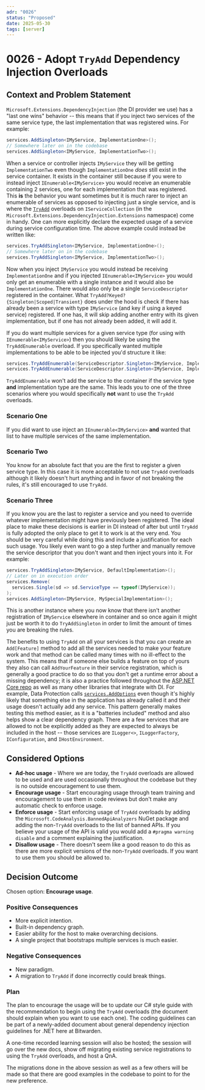 ```yaml
---
adr: "0026"
status: "Proposed"
date: 2025-05-30
tags: [server]
---
```


# 0026 - Adopt `TryAdd` Dependency Injection Overloads

<AdrTable frontMatter={frontMatter}></AdrTable>

## Context and Problem Statement

`Microsoft.Extensions.DependencyInjection` (the DI provider we use) has a "last one wins" behavior
-- this means that if you inject two services of the same service type, the last implementation that
was registered wins. For example:

```csharp
services.AddSingleton<IMyService, ImplementationOne>();
// Somewhere later on in the codebase
services.AddSingleton<IMyService, ImplementationTwo>();
```

When a service or controller injects `IMyService` they will be getting `ImplementationTwo` even
though `ImplementationOne` _does_ still exist in the service container. It exists in the container
still because if you were to instead inject `IEnumerable<IMyService>` you would receive an
enumerable containing 2 services, one for each implementation that was registered. This **is** the
behavior you want sometimes but it is much rarer to inject an enumerable of services as opposed to
injecting just a single service, and is where the [`TryAdd`][try-add-definitions] overloads on
`IServiceCollection` (in the `Microsoft.Extensions.DependencyInjection.Extensions` namespace) come
in handy. One can more explicitly declare the expected usage of a service during service
configuration time. The above example could instead be written like:

```csharp
services.TryAddSingleton<IMyService, ImplementationOne>();
// Somewhere later on in the codebase
services.TryAddSingleton<IMyService, ImplementationTwo>();
```

Now when you inject `IMyService` you would instead be receiving `ImplementationOne` and if you
injected `IEnumerable<IMyService>` you would only get an enumerable with a single instance and it
would also be `ImplementationOne`. There would also only be a single `ServiceDescriptor` registered
in the container. What `TryAdd?Keyed?{Singleton|Scoped|Transient}` does under the hood is check if
there has already been a service with type `IMyService` (and key if using a keyed service)
registered. If one has, it will skip adding another entry with its given implementation, but if one
has not already been added, it will add it.

If you do want multiple services for a given service type (for using with `IEnumerable<IMyService>`)
then you should likely be using the `TryAddEnumerable` overload. If you specifically wanted multiple
implementations to be able to be injected you'd structure it like:

```csharp
services.TryAddEnumerable(ServiceDescriptor.Singleton<IMyService, ImplementationOne>());
services.TryAddEnumerable(ServiceDescriptor.Singleton<IMyService, ImplementationTwo>());
```

`TryAddEnumerable` won't add the service to the container if the service type **and** implementation
type are the same. This leads you to one of the three scenarios where you would specifically **not**
want to use the `TryAdd` overloads.

### Scenario One

If you did want to use inject an `IEnumerable<IMyService>` **and** wanted that list to have multiple
services of the same implementation.

### Scenario Two

You know for an absolute fact that you are the first to register a given service type. In this case
it is more acceptable to not use `TryAdd` overloads although it likely doesn't hurt anything and in
favor of not breaking the rules, it's still encouraged to use `TryAdd`.

### Scenario Three

If you know you are the last to register a service and you need to override whatever implementation
might have previously been registered. The ideal place to make these decisions is earlier in DI
instead of after but until `TryAdd` is fully adopted the only place to get it to work is at the very
end. You should be very careful while doing this and include a justification for each such usage.
You likely even want to go a step further and manually remove the service descriptor that you don't
want and then inject yours into it. For example:

```csharp
services.TryAddSingleton<IMyService, DefaultImplementation>();
// Later on in execution order
services.Remove(
  services.Single(sd => sd.ServiceType == typeof(IMyService));
);
services.AddSingleton<IMyService, MySpecialImplementation>();
```

This is another instance where you now know that there isn't another registration of `IMyService`
elsewhere in container and so once again it might just be worth it to do `TryAddSingleton` in order
to limit the amount of times you are breaking the rules.

The benefits to using `TryAdd` on all your services is that you can create an `Add[Feature]` method
to add all the services needed to make your feature work and that method can be called many times
with no ill-effect to the system. This means that if someone else builds a feature on top of yours
they also can call `AddYourFeature` in their service registration, which is generally a good
practice to do so that you don't get a runtime error about a missing dependency; it is also a
practice followed throughout the [ASP.NET Core repo][aspnetcore-repo] as well as many other
libraries that integrate with DI. For example, Data Protection calls
[`services.AddOptions`][add-options-example] even though it's highly likely that something else in
the application has already called it and their usage doesn't actually add any service. This pattern
generally makes testing this method easier, as it is a "batteries included" method and also helps
show a clear dependency graph. There are a few services that are allowed to not be explicitly added
as they are expected to always be included in the host -- those services are `ILogger<>`,
`ILoggerFactory`, `IConfiguration`, and `IHostEnvironment`.

## Considered Options

- **Ad-hoc usage** - Where we are today, the `TryAdd` overloads are allowed to be used and are used
  occasionally throughout the codebase but they is no outside encouragement to use them.
- **Encourage usage** - Start encouraging usage through team training and encouragement to use them
  in code reviews but don't make any automatic check to enforce usage.
- **Enforce usage** - Start enforcing usage of `TryAdd` overloads by adding the
  `Microsoft.CodeAnalysis.BannedApiAnalyzers` NuGet package and adding the non-`TryAdd` overloads to
  the list of banned APIs. If you believe your usage of the API is valid you would add a
  `#pragma warning disable` and a comment explaining the justification.
- **Disallow usage** - There doesn't seem like a good reason to do this as there are more explicit
  versions of the non-`TryAdd` overloads. If you want to use them you should be allowed to.

## Decision Outcome

Chosen option: **Encourage usage**.

### Positive Consequences

- More explicit intention.
- Built-in dependency graph.
- Easier ability for the host to make overarching decisions.
- A single project that bootstraps multiple services is much easier.

### Negative Consequences

- New paradigm.
- A migration to `TryAdd` if done incorrectly could break things.

### Plan

The plan to encourage the usage will be to update our C# style guide with the recommendation to
begin using the `TryAdd` overloads (the document should explain when you want to use each one). The
coding guidelines can be part of a newly-added document about general dependency injection
guidelines for .NET here at Bitwarden.

A one-time recorded learning session will also be hosted; the session will go over the new docs,
show off migrating existing service registrations to using the `TryAdd` overloads, and host a QnA.

The migrations done in the above session as well as a few others will be made so that there are good
examples in the codebase to point to for the new preference.

[try-add-definitions]:
  https://learn.microsoft.com/en-us/dotnet/api/microsoft.extensions.dependencyinjection.extensions.servicecollectiondescriptorextensions?view=net-9.0-pp
[aspnetcore-repo]: https://github.com/dotnet/aspnetcore
[add-options-example]:
  https://github.com/dotnet/aspnetcore/blob/b7606293a7146cfeb5b060340521355a0780d2d8/src/DataProtection/DataProtection/src/DataProtectionServiceCollectionExtensions.cs#L37
